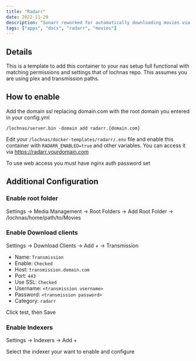 ```yaml
---
title: "Radarr"
date: 2022-11-29
description: "Sonarr reworked for automatically downloading movies via Usenet and BitTorrent"
tags: ["apps", "docs", "radarr", "movies"]
---
```


## Details

This is a template to add this container to your nas setup full functional with matching permissions and settings that of lochnas repo. This assumes you are using plex and transmission paths.

## How to enable

Add the domain ssl replacing domain.com with the root domain you entered in your config.yml

```
/lochnas/server.bin -domain add radarr.{domain.com}
```

Edit your `/lochnas/docker-templates/radarr/.env` file and enable this container with `RADARR_ENABLED=true` and other variables. You can access it via https://radarr.yourdomain.com

To use web access you must have nginx auth password set

## Additional Configuration

### Enable root folder

Settings -> Media Management -> Root Folders -> Add Root Folder -> /lochnas/home/path/to/Movies

### Enable Download clients

Settings -> Download Clients -> Add + -> Transmission

 - Name: `Transmission`
 - Enable: `Checked`
 - Host: `transmission.domain.com`
 - Port: `443`
 - Use SSL: `Checked`
 - Username: `<transmission username>`
 - Password: `<transmission password>`
 - Category: `radarr`

Click test, then Save

### Enable Indexers

Settings -> Indexers -> Add +

Select the indexer your want to enable and configure